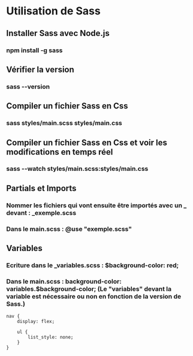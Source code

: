 # Utilisation de Sass 

## Installer Sass avec Node.js

### npm install -g sass

## Vérifier la version 

### sass --version

## Compiler un fichier Sass en Css

### sass styles/main.scss styles/main.css

## Compiler un fichier Sass en Css et voir les modifications en temps réel

### sass --watch styles/main.scss:styles/main.css

## Partials et Imports

### Nommer les fichiers qui vont ensuite être importés avec un _ devant : _exemple.scss
### Dans le main.scss : @use "exemple.scss"

## Variables

### Ecriture dans le _variables.scss : $background-color: red;
### Dans le main.scss : background-color: variables.$background-color; (Le "variables" devant la variable est nécessaire ou non en fonction de la version de Sass.)

``` 
nav {
    display: flex;

    ul {
        list_style: none;
    }
}
```
